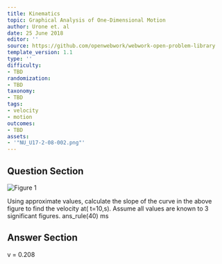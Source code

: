 ```yaml
---
title: Kinematics
topic: Graphical Analysis of One-Dimensional Motion
author: Urone et. al
date: 25 June 2018
editor: ''
source: https://github.com/openwebwork/webwork-open-problem-library
template_version: 1.1
type: ''
difficulty:
- TBD
randomization:
- TBD
taxonomy:
- TBD
tags:
- velocity
- motion
outcomes:
- TBD
assets:
- '"NU_U17-2-08-002.png"'
---
```


## Question Section 

![Figure 1]("NU_U17-2-08-002.png")

Using approximate values, calculate the slope of the curve in the above figure to find the velocity at( t=10,s). Assume all values are known to 3 significant figures.
ans_rule(40) ms



## Answer Section

v = 0.208